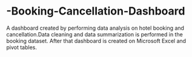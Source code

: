 # -Booking-Cancellation-Dashboard
A dashboard created by performing data analysis on hotel booking and cancellation.Data cleaning and data summarization is performed in the booking dataset. After that dashboard is created on Microsoft Excel and pivot tables.
